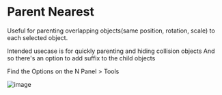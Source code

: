 # Parent Nearest
Useful for parenting overlapping objects(same position, rotation, scale) to each selected object.

Intended usecase is for quickly parenting and hiding collision objects
And so there's an option to add suffix to the child objects

Find the Options on the N Panel > Tools

![image](https://github.com/abhiraaid/parent_nearest/assets/108699606/20ceab7b-94d8-4d3d-8aef-b5e457921397)



